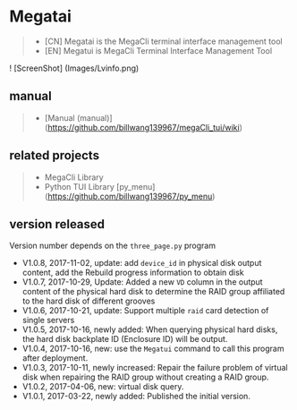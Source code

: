 # Megatai

> * [CN] Megatai is the MegaCli terminal interface management tool
> * [EN] Megatui is MegaCli Terminal Interface Management Tool


! [ScreenShot] (Images/Lvinfo.png)

## manual

> * [Manual (manual)] (https://github.com/billwang139967/megaCli_tui/wiki)

## related projects

> * MegaCli Library
> * Python TUI Library [py_menu] (https://github.com/billwang139967/py_menu)

## version released

Version number depends on the `three_page.py` program

* V1.0.8, 2017-11-02, update: add `device_id` in physical disk output content, add the Rebuild progress information to obtain disk
* V1.0.7, 2017-10-29, Update: Added a new `VD` column in the output content of the physical hard disk to determine the RAID group affiliated to the hard disk of different grooves
* V1.0.6, 2017-10-21, update: Support multiple `raid` card detection of single servers
* V1.0.5, 2017-10-16, newly added: When querying physical hard disks, the hard disk backplate ID (Enclosure ID) will be output.
* V1.0.4, 2017-10-16, new: use the `Megatui` command to call this program after deployment.
* V1.0.3, 2017-10-11, newly increased: Repair the failure problem of virtual disk when repairing the RAID group without creating a RAID group.
* V1.0.2, 2017-04-06, new: virtual disk query.
* V1.0.1, 2017-03-22, newly added: Published the initial version.
